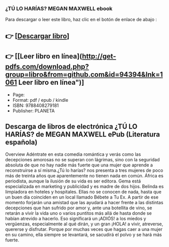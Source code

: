 ### ¿TÚ LO HARÍAS? MEGAN MAXWELL ebook

Para descargar o leer este libro, haz clic en el botón de enlace de abajo :

## 👉  [**[Descargar libro](http://get-pdfs.com/download.php?group=libro&from=github.com&id=94394&lnk=1061 "Descargar libro")**]

## 👉  [**[Leer libro en línea](http://get-pdfs.com/download.php?group=libro&from=github.com&id=94394&lnk=1061 Leer libro en línea")**]




* Page: 
* Format: pdf / epub / kindle
* ISBN: 9788408279181
* Publisher: PLANETA

## Descarga de libros de electrónica ¿TÚ LO HARÍAS? de MEGAN MAXWELL ePub (Literatura española)

Overview
Adéntrate en esta comedia romántica y verás como las decepciones amorosas no se superan con lágrimas, sino con la seguridad absoluta de que no hay nadie más fuerte que una mujer que aprende a reconstruirse a sí misma.¿Tú lo harías? nos presenta a tres mujeres de poco más de treinta años que aparentemente no tienen nada en común. África es periodista, aunque la ilusión de su vida es ser editora. Gema está especializada en marketing y publicidad y es madre de dos hijos. Belinda es limpiadora en hoteles y hospitales. Ellas no se conocen de nada, hasta que un buen día coinciden en un local llamado Bébete a Tu Ex. A partir de ese momento forjarán una amistad que las ayudará a hacer frente a las distintas decepciones que han sufrido por amor y, ante una botellita de vino, se retarán a vivir la vida uno o varios puntitos más allá de hasta donde se habían atrevido a hacerlo. Eso significará un ¡ADIÓS! a los miedos y vergüenzas, especialmente al qué dirán, y un gran ¡HOLA! a vivir, atreverse, quererse y disfrutar. Porque por muchas veces que hagas caer a una mujer en su camino, ella siempre se levantará, se sacudirá el polvo y se hará más fuerte.



